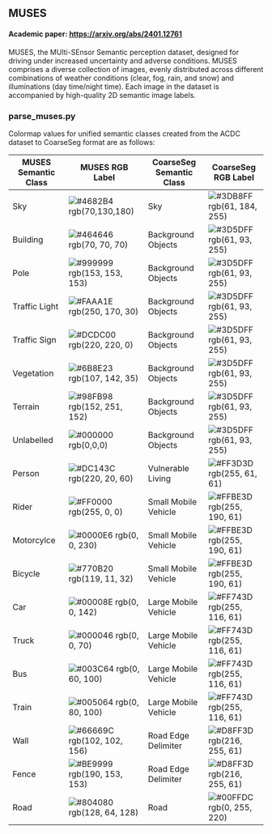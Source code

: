 
## MUSES

#### Academic paper: https://arxiv.org/abs/2401.12761

MUSES, the MUlti-SEnsor Semantic perception dataset, designed for driving under increased uncertainty and adverse conditions. MUSES comprises a diverse collection of images, evenly distributed across different combinations of weather conditions (clear, fog, rain, and snow) and illuminations (day time/night time). Each image in the dataset is accompanied by high-quality 2D semantic image labels.

### parse_muses.py
Colormap values for unified semantic classes created from the ACDC dataset to CoarseSeg format are as follows:

| MUSES Semantic Class  | MUSES RGB Label | CoarseSeg Semantic Class | CoarseSeg RGB Label |
| -------- | ------- | ------- | ------- |
|Sky| ![#4682B4](https://via.placeholder.com/10/4682B4?text=+) rgb(70,130,180)| Sky | ![#3DB8FF](https://via.placeholder.com/10/3DB8FF?text=+) rgb(61, 184, 255)|
|Building|![#464646](https://via.placeholder.com/10/464646?text=+) rgb(70, 70, 70)| Background Objects | ![#3D5DFF](https://via.placeholder.com/10/3D5DFF?text=+)rgb(61, 93, 255)|
|Pole|![#999999](https://via.placeholder.com/10/999999?text=+) rgb(153, 153, 153)| Background Objects | ![#3D5DFF](https://via.placeholder.com/10/3D5DFF?text=+)rgb(61, 93, 255)|
|Traffic Light|![#FAAA1E](https://via.placeholder.com/10/FAAA1E?text=+) rgb(250, 170, 30)| Background Objects | ![#3D5DFF](https://via.placeholder.com/10/3D5DFF?text=+)rgb(61, 93, 255)|
|Traffic Sign|![#DCDC00](https://via.placeholder.com/10/DCDC00?text=+) rgb(220, 220, 0)| Background Objects | ![#3D5DFF](https://via.placeholder.com/10/3D5DFF?text=+)rgb(61, 93, 255)|
|Vegetation|![#6B8E23](https://via.placeholder.com/10/6B8E23?text=+) rgb(107, 142, 35)| Background Objects | ![#3D5DFF](https://via.placeholder.com/10/3D5DFF?text=+)rgb(61, 93, 255)|
|Terrain|![#98FB98](https://via.placeholder.com/10/98FB98?text=+) rgb(152, 251, 152)| Background Objects | ![#3D5DFF](https://via.placeholder.com/10/3D5DFF?text=+)rgb(61, 93, 255)|
|Unlabelled|![#000000](https://via.placeholder.com/10/000000?text=+) rgb(0,0,0)| Background Objects | ![#3D5DFF](https://via.placeholder.com/10/3D5DFF?text=+)rgb(61, 93, 255)|
|Person|![#DC143C](https://via.placeholder.com/10/DC143C?text=+) rgb(220, 20, 60)| Vulnerable Living | ![#FF3D3D](https://via.placeholder.com/10/FF3D3D?text=+) rgb(255, 61, 61)|
|Rider|![#FF0000](https://via.placeholder.com/10/FF0000?text=+) rgb(255, 0, 0)| Small Mobile Vehicle | ![#FFBE3D](https://via.placeholder.com/10/FFBE3D?text=+) rgb(255, 190, 61)|
|Motorcylce|![#0000E6](https://via.placeholder.com/10/0000E6?text=+) rgb(0, 0, 230)| Small Mobile Vehicle | ![#FFBE3D](https://via.placeholder.com/10/FFBE3D?text=+) rgb(255, 190, 61)|
|Bicycle|![#770B20](https://via.placeholder.com/10/770B20?text=+) rgb(119, 11, 32)| Small Mobile Vehicle | ![#FFBE3D](https://via.placeholder.com/10/FFBE3D?text=+) rgb(255, 190, 61)|
|Car|![#00008E](https://via.placeholder.com/10/00008E?text=+) rgb(0, 0, 142)| Large Mobile Vehicle | ![#FF743D](https://via.placeholder.com/10/FF743D?text=+) rgb(255, 116, 61) |
|Truck|![#000046](https://via.placeholder.com/10/000046?text=+) rgb(0, 0, 70)| Large Mobile Vehicle | ![#FF743D](https://via.placeholder.com/10/FF743D?text=+) rgb(255, 116, 61) |
|Bus|![#003C64](https://via.placeholder.com/10/003C64?text=+) rgb(0, 60, 100)| Large Mobile Vehicle | ![#FF743D](https://via.placeholder.com/10/FF743D?text=+) rgb(255, 116, 61) |
|Train|![#005064](https://via.placeholder.com/10/005064?text=+) rgb(0, 80, 100)| Large Mobile Vehicle | ![#FF743D](https://via.placeholder.com/10/FF743D?text=+) rgb(255, 116, 61) |
|Wall|![#66669C](https://via.placeholder.com/10/66669C?text=+) rgb(102, 102, 156)| Road Edge Delimiter | ![#D8FF3D](https://via.placeholder.com/10/D8FF3D?text=+) rgb(216, 255, 61)|
|Fence|![#BE9999](https://via.placeholder.com/10/BE9999?text=+) rgb(190, 153, 153)| Road Edge Delimiter | ![#D8FF3D](https://via.placeholder.com/10/D8FF3D?text=+) rgb(216, 255, 61)|
|Road| ![#804080](https://via.placeholder.com/10/804080?text=+) rgb(128, 64, 128)| Road | ![#00FFDC](https://via.placeholder.com/10/00FFDC?text=+) rgb(0, 255, 220) |




